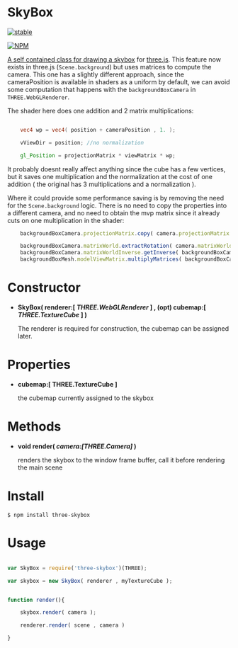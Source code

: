 # SkyBox

[![stable](http://badges.github.io/stability-badges/dist/stable.svg)](http://github.com/badges/stability-badges)

[![NPM](https://nodei.co/npm/three-skybox.png)](https://npmjs.org/package/three-skybox)

[A self contained class for drawing a skybox](http://dusanbosnjak.com/test/webGL/three-skybox/) for [three.js](https://github.com/mrdoob/three.js/). This feature now exists in three.js (`Scene.background`) but uses matrices to compute the camera. This one has a slightly different approach, since the cameraPosition is available in shaders as a uniform by default, we can avoid some computation that happens with the `backgroundBoxCamera` in `THREE.WebGLRenderer`. 

The shader here does one addition and 2 matrix multiplications:
```glsl

	vec4 wp = vec4( position + cameraPosition , 1. ); 

	vViewDir = position; //no normalization

	gl_Position = projectionMatrix * viewMatrix * wp;

```

It probably doesnt really affect anything since the cube has a few vertices, but it saves one multiplication and the normalization at the cost of one addition ( the original has 3 multiplications and a normalization ).

Where it could provide some performance saving is by removing the need for the `Scene.background` logic. There is no need to copy the properties into a different camera, and no need to obtain the mvp matrix since it already cuts on one multiplication in the shader:
```javascript
	backgroundBoxCamera.projectionMatrix.copy( camera.projectionMatrix ); //no need to copy

	backgroundBoxCamera.matrixWorld.extractRotation( camera.matrixWorld ); //these are somewhat expensive operations
	backgroundBoxCamera.matrixWorldInverse.getInverse( backgroundBoxCamera.matrixWorld );
	backgroundBoxMesh.modelViewMatrix.multiplyMatrices( backgroundBoxCamera.matrixWorldInverse, backgroundBoxMesh.matrixWorld );
```

# Constructor

* **SkyBox( renderer:[ *THREE.WebGLRenderer* ] , (opt) cubemap:[ *THREE.TextureCube* ] )**

  The renderer is required for construction, the cubemap can be assigned later.


# Properties

* **cubemap:[ THREE.TextureCube ]** 

	the cubemap currently assigned to the skybox


# Methods

* **void render( *camera:[THREE.Camera]* )**
 
  renders the skybox to the window frame buffer, call it before rendering the main scene


# Install
```
$ npm install three-skybox
```

# Usage

```javascript

var SkyBox = require('three-skybox')(THREE);

var skybox = new SkyBox( renderer , myTextureCube );


function render(){

	skybox.render( camera );

	renderer.render( scene , camera )

}
```
